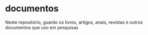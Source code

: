 # documentos
Neste repositório, guardo os livros, artigos, anais, revistas e outros documentos que uso em pesquisas
